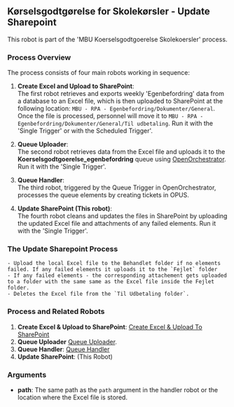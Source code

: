 ## Kørselsgodtgørelse for Skolekørsler - Update Sharepoint

This robot is part of the 'MBU Koerselsgodtgoerelse Skolekoersler' process.

### Process Overview

The process consists of four main robots working in sequence:

1. **Create Excel and Upload to SharePoint**:  
   The first robot retrieves and exports weekly 'Egenbefordring' data from a database to an Excel file, which is then uploaded to SharePoint at the following location: `MBU - RPA - Egenbefordring/Dokumenter/General`. Once the file is processed, personnel will move it to `MBU - RPA - Egenbefordring/Dokumenter/General/Til udbetaling`. Run it with the 'Single Trigger' or with the Scheduled Trigger'.

2. **Queue Uploader**:  
   The second robot retrieves data from the Excel file and uploads it to the **Koerselsgodtgoerelse_egenbefordring** queue using [OpenOrchestrator](https://github.com/itk-dev-rpa/OpenOrchestrator). Run it with the 'Single Trigger'.

3. **Queue Handler**:  
   The third robot, triggered by the Queue Trigger in OpenOrchestrator, processes the queue elements by creating tickets in OPUS.

4. **Update SharePoint (This robot)**:  
   The fourth robot cleans and updates the files in SharePoint by uploading the updated Excel file and attachments of any failed elements. Run it with the 'Single Trigger'.

### The Update Sharepoint Process

    - Upload the local Excel file to the Behandlet folder if no elements failed. If any failed elements it uploads it to the `Fejlet` folder
    - If any failed elements - the corresponding attachement gets uploaded to a folder with the same same as the Excel file inside the Fejlet folder.
    - Deletes the Excel file from the `Til Udbetaling folder`. 


### Process and Related Robots

1. **Create Excel & Upload to SharePoint**: [Create Excel & Upload To SharePoint](https://github.com/AAK-MBU/MBU_Koerselsgodtgoerelse_Skolekoersler_Dan_Excel_Upload_Til_SharePoint)
2. **Queue Uploader** [Queue Uploader](https://github.com/AAK-MBU/MBU_Koerselsgodtgoerelse_Skolekoersler_Queue_Uploader).
3. **Queue Handler**: [Queue Handler](https://github.com/AAK-MBU/MBU_Koerselsgodtgoerelse_Skolekoersler_Queue__Handler)
4. **Update SharePoint**: (This Robot)

### Arguments

- **path**: The same path as the `path` argument in the handler robot or the location where the Excel file is stored.
